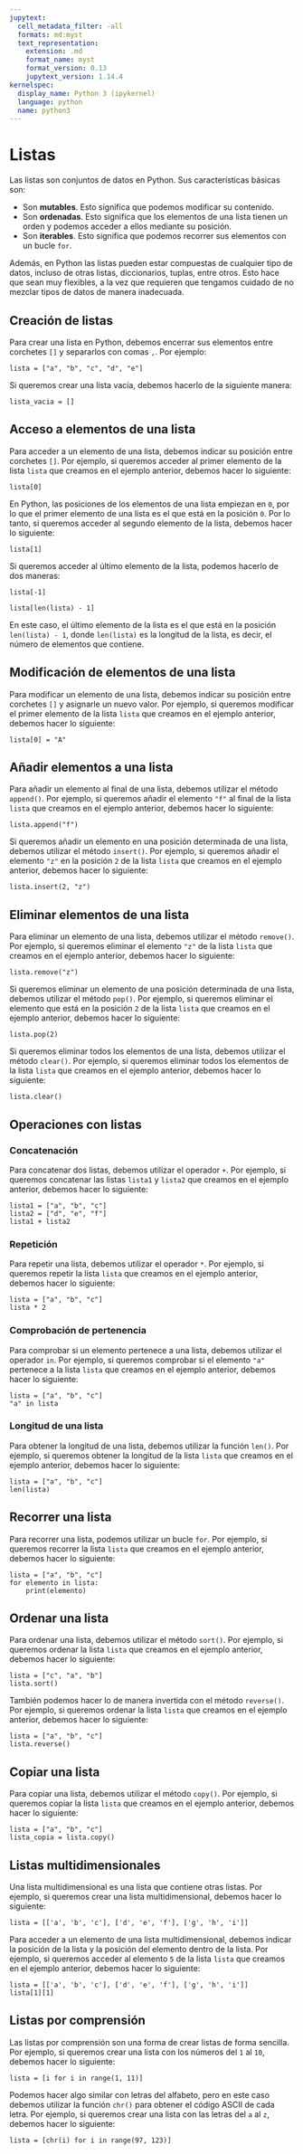 ```yaml
---
jupytext:
  cell_metadata_filter: -all
  formats: md:myst
  text_representation:
    extension: .md
    format_name: myst
    format_version: 0.13
    jupytext_version: 1.14.4
kernelspec:
  display_name: Python 3 (ipykernel)
  language: python
  name: python3
---
```


# Listas

Las listas son conjuntos de datos en Python. Sus características básicas son:

- Son **mutables**. Esto significa que podemos modificar su contenido.
- Son **ordenadas**. Esto significa que los elementos de una lista tienen un orden y podemos acceder a ellos mediante su posición.
- Son **iterables**. Esto significa que podemos recorrer sus elementos con un bucle `for`.

Además, en Python las listas pueden estar compuestas de cualquier tipo de datos, incluso de otras listas, diccionarios, tuplas, entre otros. Esto hace que sean muy flexibles, a la vez que requieren que tengamos cuidado de no mezclar tipos de datos de manera inadecuada.

## Creación de listas

Para crear una lista en Python, debemos encerrar sus elementos entre corchetes `[]` y separarlos con comas `,`. Por ejemplo:

```{code-cell}
lista = ["a", "b", "c", "d", "e"]
```

Si queremos crear una lista vacía, debemos hacerlo de la siguiente manera:

```{code-cell}
lista_vacia = []
```

## Acceso a elementos de una lista

Para acceder a un elemento de una lista, debemos indicar su posición entre corchetes `[]`. Por ejemplo, si queremos acceder al primer elemento de la lista `lista` que creamos en el ejemplo anterior, debemos hacer lo siguiente:

```{code-cell}
lista[0]
```

En Python, las posiciones de los elementos de una lista empiezan en `0`, por lo que el primer elemento de una lista es el que está en la posición `0`. Por lo tanto, si queremos acceder al segundo elemento de la lista, debemos hacer lo siguiente:

```{code-cell}
lista[1]
```

Si queremos acceder al último elemento de la lista, podemos hacerlo de dos maneras:

```{code-cell}
lista[-1]
```

```{code-cell}
lista[len(lista) - 1]
```

En este caso, el último elemento de la lista es el que está en la posición `len(lista) - 1`, donde `len(lista)` es la longitud de la lista, es decir, el número de elementos que contiene.

## Modificación de elementos de una lista

Para modificar un elemento de una lista, debemos indicar su posición entre corchetes `[]` y asignarle un nuevo valor. Por ejemplo, si queremos modificar el primer elemento de la lista `lista` que creamos en el ejemplo anterior, debemos hacer lo siguiente:

```{code-cell}
lista[0] = "A"
```

## Añadir elementos a una lista

Para añadir un elemento al final de una lista, debemos utilizar el método `append()`. Por ejemplo, si queremos añadir el elemento `"f"` al final de la lista `lista` que creamos en el ejemplo anterior, debemos hacer lo siguiente:

```{code-cell}
lista.append("f")
```

Si queremos añadir un elemento en una posición determinada de una lista, debemos utilizar el método `insert()`. Por ejemplo, si queremos añadir el elemento `"z"` en la posición `2` de la lista `lista` que creamos en el ejemplo anterior, debemos hacer lo siguiente:

```{code-cell}
lista.insert(2, "z")
```

## Eliminar elementos de una lista

Para eliminar un elemento de una lista, debemos utilizar el método `remove()`. Por ejemplo, si queremos eliminar el elemento `"z"` de la lista `lista` que creamos en el ejemplo anterior, debemos hacer lo siguiente:

```{code-cell}
lista.remove("z")
```

Si queremos eliminar un elemento de una posición determinada de una lista, debemos utilizar el método `pop()`. Por ejemplo, si queremos eliminar el elemento que está en la posición `2` de la lista `lista` que creamos en el ejemplo anterior, debemos hacer lo siguiente:

```{code-cell}
lista.pop(2)
```

Si queremos eliminar todos los elementos de una lista, debemos utilizar el método `clear()`. Por ejemplo, si queremos eliminar todos los elementos de la lista `lista` que creamos en el ejemplo anterior, debemos hacer lo siguiente:

```{code-cell}
lista.clear()
```

## Operaciones con listas

### Concatenación

Para concatenar dos listas, debemos utilizar el operador `+`. Por ejemplo, si queremos concatenar las listas `lista1` y `lista2` que creamos en el ejemplo anterior, debemos hacer lo siguiente:

```{code-cell}
lista1 = ["a", "b", "c"]
lista2 = ["d", "e", "f"]
lista1 + lista2
```

### Repetición

Para repetir una lista, debemos utilizar el operador `*`. Por ejemplo, si queremos repetir la lista `lista` que creamos en el ejemplo anterior, debemos hacer lo siguiente:

```{code-cell}
lista = ["a", "b", "c"]
lista * 2
```

### Comprobación de pertenencia

Para comprobar si un elemento pertenece a una lista, debemos utilizar el operador `in`. Por ejemplo, si queremos comprobar si el elemento `"a"` pertenece a la lista `lista` que creamos en el ejemplo anterior, debemos hacer lo siguiente:

```{code-cell}
lista = ["a", "b", "c"]
"a" in lista
```

### Longitud de una lista

Para obtener la longitud de una lista, debemos utilizar la función `len()`. Por ejemplo, si queremos obtener la longitud de la lista `lista` que creamos en el ejemplo anterior, debemos hacer lo siguiente:

```{code-cell}
lista = ["a", "b", "c"]
len(lista)
```

## Recorrer una lista

Para recorrer una lista, podemos utilizar un bucle `for`. Por ejemplo, si queremos recorrer la lista `lista` que creamos en el ejemplo anterior, debemos hacer lo siguiente:

```{code-cell}
lista = ["a", "b", "c"]
for elemento in lista:
    print(elemento)
```

## Ordenar una lista

Para ordenar una lista, debemos utilizar el método `sort()`. Por ejemplo, si queremos ordenar la lista `lista` que creamos en el ejemplo anterior, debemos hacer lo siguiente:

```{code-cell}
lista = ["c", "a", "b"]
lista.sort()
```

También podemos hacer lo de manera invertida con el método `reverse()`. Por ejemplo, si queremos ordenar la lista `lista` que creamos en el ejemplo anterior, debemos hacer lo siguiente:

```{code-cell}
lista = ["a", "b", "c"]
lista.reverse()
```

## Copiar una lista

Para copiar una lista, debemos utilizar el método `copy()`. Por ejemplo, si queremos copiar la lista `lista` que creamos en el ejemplo anterior, debemos hacer lo siguiente:

```{code-cell}
lista = ["a", "b", "c"]
lista_copia = lista.copy()
```

## Listas multidimensionales

Una lista multidimensional es una lista que contiene otras listas. Por ejemplo, si queremos crear una lista multidimensional, debemos hacer lo siguiente:

```{code-cell}
lista = [['a', 'b', 'c'], ['d', 'e', 'f'], ['g', 'h', 'i']]
```

Para acceder a un elemento de una lista multidimensional, debemos indicar la posición de la lista y la posición del elemento dentro de la lista. Por ejemplo, si queremos acceder al elemento `5` de la lista `lista` que creamos en el ejemplo anterior, debemos hacer lo siguiente:

```{code-cell}
lista = [['a', 'b', 'c'], ['d', 'e', 'f'], ['g', 'h', 'i']]
lista[1][1]
```

## Listas por comprensión

Las listas por comprensión son una forma de crear listas de forma sencilla. Por ejemplo, si queremos crear una lista con los números del `1` al `10`, debemos hacer lo siguiente:

```{code-cell}
lista = [i for i in range(1, 11)]
```

Podemos hacer algo similar con letras del alfabeto, pero en este caso debemos utilizar la función `chr()` para obtener el código ASCII de cada letra. Por ejemplo, si queremos crear una lista con las letras del `a` al `z`, debemos hacer lo siguiente:

```{code-cell}
lista = [chr(i) for i in range(97, 123)]
```
